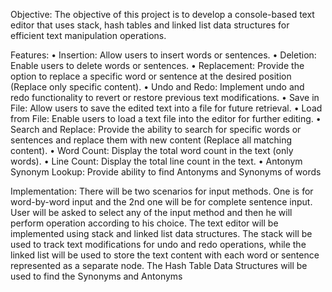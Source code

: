 Objective: 
The objective of this project is to develop a console-based text editor that uses stack, hash tables and linked list data structures for efficient text manipulation operations.

Features: 
•	Insertion: Allow users to insert words or sentences. 
•	Deletion: Enable users to delete words or sentences. 
•	Replacement: Provide the option to replace a specific word or sentence at the desired position (Replace only specific content).
•	Undo and Redo: Implement undo and redo functionality to revert or restore previous text modifications.
•	Save in File: Allow users to save the edited text into a file for future retrieval.
•	Load from File: Enable users to load a text file into the editor for further editing.
•	Search and Replace: Provide the ability to search for specific words or sentences and replace them with new content (Replace all matching content).
•	Word Count: Display the total word count in the text (only words).
•	Line Count: Display the total line count in the text.
•	Antonym Synonym Lookup: Provide ability to find Antonyms and Synonyms of words 

Implementation:
There will be two scenarios for input methods. One is for word-by-word input and the 2nd one will be for complete sentence input. User will be asked to select any of the input method and then he will perform operation according to his choice. The text editor will be implemented using stack and linked list data structures. The stack will be used to track text modifications for undo and redo operations, while the linked list will be used to store the text content with each word or sentence represented as a separate node. The Hash Table Data Structures will be used to find the Synonyms and Antonyms
